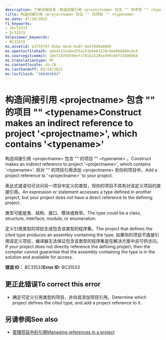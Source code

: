 ```yaml
---
description: 了解详细信息：构造间接引用 <projectname> 包含 "" 的项目 "" <typename>
title: 构造间接引用 <projectname> 包含 "" 的项目 "" <typename>
ms.date: 07/20/2015
f1_keywords:
- vbc31533
- bc31533
helpviewer_keywords:
- BC31533
ms.assetid: e3f55f9f-92be-4ecb-bc8f-9e57049a0805
ms.openlocfilehash: ade45331a9ed35ac53bb463278c6b4066040cdc6
ms.sourcegitcommit: 10e719780594efc781b15295e499c66f316068b8
ms.translationtype: MT
ms.contentlocale: zh-CN
ms.lasthandoff: 02/14/2021
ms.locfileid: "100464503"
---
```

# <a name="construct-makes-an-indirect-reference-to-project-projectname-which-contains-typename"></a><span data-ttu-id="e9bb2-103">构造间接引用 \<projectname> 包含 "" 的项目 "" \<typename></span><span class="sxs-lookup"><span data-stu-id="e9bb2-103">Construct makes an indirect reference to project '\<projectname>', which contains '\<typename>'</span></span>

<span data-ttu-id="e9bb2-104">构造间接引用 \<projectname> 包含 "" 的项目 "" \<typename> 。</span><span class="sxs-lookup"><span data-stu-id="e9bb2-104">Construct makes an indirect reference to project '\<projectname>', which contains '\<typename>'.</span></span> <span data-ttu-id="e9bb2-105">将对 "" 的项目引用添加 \<projectname> 到你的项目中。</span><span class="sxs-lookup"><span data-stu-id="e9bb2-105">Add a project reference to '\<projectname>' to your project.</span></span>  
  
 <span data-ttu-id="e9bb2-106">表达式或语句可访问另一项目中定义的类型，但你的项目不具有对该定义项目的直接引用。</span><span class="sxs-lookup"><span data-stu-id="e9bb2-106">An expression or statement accesses a type defined in another project, but your project does not have a direct reference to the defining project.</span></span>  
  
 <span data-ttu-id="e9bb2-107">类型可能是类、结构、接口、模块或枚举。</span><span class="sxs-lookup"><span data-stu-id="e9bb2-107">The type could be a class, structure, interface, module, or enumeration.</span></span>  
  
 <span data-ttu-id="e9bb2-108">定义引用类型的项目生成包含该类型的程序集。</span><span class="sxs-lookup"><span data-stu-id="e9bb2-108">The project that defines the cited type produces an assembly containing the type.</span></span> <span data-ttu-id="e9bb2-109">如果你的项目不直接引用该定义项目，编译器无法保证包含该类型的程序集是在解决方案中且可供访问。</span><span class="sxs-lookup"><span data-stu-id="e9bb2-109">If your project does not directly reference the defining project, then the compiler cannot guarantee that the assembly containing the type is in the solution and available for access.</span></span>  
  
 <span data-ttu-id="e9bb2-110">**错误 ID：** BC31533</span><span class="sxs-lookup"><span data-stu-id="e9bb2-110">**Error ID:** BC31533</span></span>  
  
## <a name="to-correct-this-error"></a><span data-ttu-id="e9bb2-111">更正此错误</span><span class="sxs-lookup"><span data-stu-id="e9bb2-111">To correct this error</span></span>  
  
- <span data-ttu-id="e9bb2-112">确定可定义引用类型的项目，并向其添加项目引用。</span><span class="sxs-lookup"><span data-stu-id="e9bb2-112">Determine which project defines the cited type, and add a project reference to it.</span></span>  
  
## <a name="see-also"></a><span data-ttu-id="e9bb2-113">另请参阅</span><span class="sxs-lookup"><span data-stu-id="e9bb2-113">See also</span></span>

- [<span data-ttu-id="e9bb2-114">管理项目中的引用</span><span class="sxs-lookup"><span data-stu-id="e9bb2-114">Managing references in a project</span></span>](/visualstudio/ide/managing-references-in-a-project)
